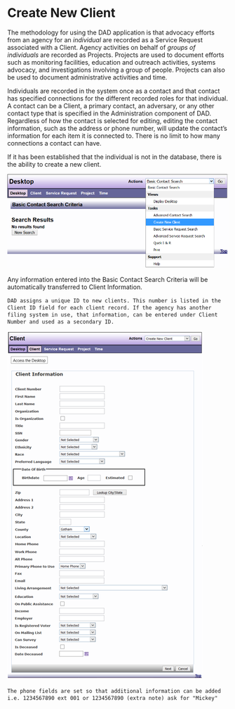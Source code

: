 # Create New Client

The methodology for using the DAD application is that advocacy efforts from an agency for an *individual* are recorded as a Service Request associated with a Client. Agency activities on behalf of *groups of individuals* are recorded as Projects.  Projects are used to document efforts such as monitoring facilities, education and outreach activities, systems advocacy, and investigations involving a group of people. Projects can also be used to document administrative activities and time. 

Individuals are recorded in the system once as a contact and that contact has specified connections for the different recorded roles for that individual. A contact can be a Client, a primary contact, an adversary, or any other contact type that is specified in the Administration component of DAD. Regardless of how the contact is selected for editing, editing the contact information, such as the address or phone number, will update the contact’s information for each item it is connected to. There is no limit to how many connections a contact can have. 

If it has been established that the individual is not in the database, there is the ability to create a new client.

![Create new client dropdown](images/create-new-client.png)

Any information entered into the Basic Contact Search Criteria will be automatically transferred to Client Information. 

```admonish note
DAD assigns a unique ID to new clients. This number is listed in the Client ID field for each client record. If the agency has another filing system in use, that information, can be entered under Client Number and used as a secondary ID.
```

![Create new client form](images/create-new-client2.png)

```admonish tip
The phone fields are set so that additional information can be added i.e. 1234567890 ext 001 or 1234567890 (extra note) ask for "Mickey"
```